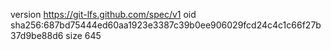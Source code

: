 version https://git-lfs.github.com/spec/v1
oid sha256:687bd75444ed60aa1923e3387c39b0ee906029fcd24c4c1c66f27b37d9be88d6
size 645
